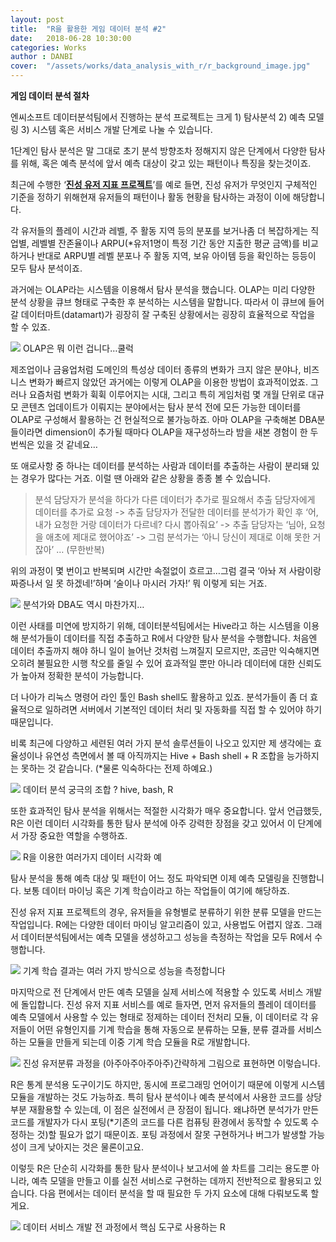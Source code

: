 ```yaml
---
layout: post
title:  "R을 활용한 게임 데이터 분석 #2"
date:   2018-06-28 10:30:00
categories: Works
author : DANBI
cover:  "/assets/works/data_analysis_with_r/r_background_image.jpg"
---
```


**게임 데이터 분석 절차**

엔씨소프트 데이터분석팀에서 진행하는 분석 프로젝트는 크게 1) 탐사분석 2) 예측 모델링 3) 시스템 혹은 서비스 개발 단계로 나눌 수 있습니다.

1단계인 탐사 분석은 말 그대로 초기 분석 방향조차 정해지지 않은 단계에서 다양한 탐사를 위해, 혹은 예측 분석에 앞서 예측 대상이 갖고 있는 패턴이나 특징을 찾는것이죠.

최근에 수행한 ‘[**진성 유저 지표 프로젝트**](http://news.naver.com/main/read.nhn?mode=LSD&mid=sec&sid1=105&oid=236&aid=0000140112)’를 예로 들면, 진성 유저가 무엇인지 구체적인 기준을 정하기 위해현재 유저들의 패턴이나 활동 현황을 탐사하는 과정이 이에 해당합니다.

각 유저들의 플레이 시간과 레벨, 주 활동 지역 등의 분포를 보거나좀 더 복잡하게는 직업별, 레벨별 잔존율이나 ARPU(*유저1명이 특정 기간 동안 지출한 평균 금액)를 비교하거나 반대로 ARPU별 레벨 분포나 주 활동 지역, 보유 아이템 등을 확인하는 등등이 모두 탐사 분석이죠.

  

과거에는 OLAP라는 시스템을 이용해서 탐사 분석을 했습니다. OLAP는 미리 다양한 분석 상황을 큐브 형태로 구축한 후 분석하는 시스템을 말합니다. 따라서 이 큐브에 들어갈 데이터마트(datamart)가 굉장히 잘 구축된 상황에서는 굉장히 효율적으로 작업을 할 수 있죠.

![](/assets/works/data_analysis_with_r/image_4.gif)
OLAP은 뭐 이런 겁니다…쿨럭

  

제조업이나 금융업처럼 도메인의 특성상 데이터 종류의 변화가 크지 않은 분야나, 비즈니스 변화가 빠르지 않았던 과거에는 이렇게 OLAP을 이용한 방법이 효과적이었죠. 그러나 요즘처럼 변화가 휙휙 이루어지는 시대, 그리고 특히 게임처럼 몇 개월 단위로 대규모 콘텐츠 업데이트가 이뤄지는 분야에서는 탐사 분석 전에 모든 가능한 데이터를 OLAP로 구성해서 활용하는 건 현실적으로 불가능하죠. 아마 OLAP을 구축해본 DBA분들이라면 dimension이 추가될 때마다 OLAP을 재구성하느라 밤을 새본 경험이 한 두 번씩은 있을 것 같네요…

  

또 애로사항 중 하나는 데이터를 분석하는 사람과 데이터를 추출하는 사람이 분리돼 있는 경우가 많다는 거죠. 이럴 땐 아래와 같은 상황을 종종 볼 수 있습니다.

> 분석 담당자가 분석을 하다가 다른 데이터가 추가로 필요해서 추출 담당자에게 데이터를 추가로 요청 -> 추출 담당자가 전달한 데이터를 분석가가 확인 후 ‘어, 내가 요청한 거랑 데이터가 다르네? 다시 뽑아줘요’ -> 추출 담당자는 ‘님아, 요청을 애초에 제대로 했어야죠’ -> 그럼 분석가는 ‘아니 당신이 제대로 이해 못한 거잖아’ … (무한반복)

위의 과정이 몇 번이고 반복되며 시간만 속절없이 흐르고…그럼 결국 ‘아놔 저 사람이랑 짜증나서 일 못 하겠네!’하며 ‘술이나 마시러 가자!’ 뭐 이렇게 되는 거죠.

![](/assets/works/data_analysis_with_r/image_5.jpg)
분석가와 DBA도 역시 마찬가지…

  

이런 사태를 미연에 방지하기 위해, 데이터분석팀에서는 Hive라고 하는 시스템을 이용해 분석가들이 데이터를 직접 추출하고 R에서 다양한 탐사 분석을 수행합니다. 처음엔 데이터 추출까지 해야 하니 일이 늘어난 것처럼 느껴질지 모르지만, 조금만 익숙해지면 오히려 불필요한 시행 착오를 줄일 수 있어 효과적일 뿐만 아니라 데이터에 대한 신뢰도가 높아져 정확한 분석이 가능합니다.

더 나아가 리눅스 명령어 라인 툴인 Bash shell도 활용하고 있죠. 분석가들이 좀 더 효율적으로 일하려면 서버에서 기본적인 데이터 처리 및 자동화를 직접 할 수 있어야 하기 때문입니다.

비록 최근에 다양하고 세련된 여러 가지 분석 솔루션들이 나오고 있지만 제 생각에는 효율성이나 유연성 측면에서 볼 때 아직까지는 Hive + Bash shell + R 조합을 능가하지는 못하는 것 같습니다. (*물론 익숙하다는 전제 하예요.)

![](/assets/works/data_analysis_with_r/image_6.png) 
데이터 분석 궁극의 조합 ? hive, bash, R

  

또한 효과적인 탐사 분석을 위해서는 적절한 시각화가 매우 중요합니다. 앞서 언급했듯, R은 이런 데이터 시각화를 통한 탐사 분석에 아주 강력한 장점을 갖고 있어서 이 단계에서 가장 중요한 역할을 수행하죠.

  

![](/assets/works/data_analysis_with_r/image_7.png)
R을 이용한 여러가지 데이터 시각화 예

  

탐사 분석을 통해 예측 대상 및 패턴이 어느 정도 파악되면 이제 예측 모델링을 진행합니다. 보통 데이터 마이닝 혹은 기계 학습이라고 하는 작업들이 여기에 해당하죠.

진성 유저 지표 프로젝트의 경우, 유저들을 유형별로 분류하기 위한 분류 모델을 만드는 작업입니다. R에는 다양한 데이터 마이닝 알고리즘이 있고, 사용법도 어렵지 않죠. 그래서 데이터분석팀에서는 예측 모델을 생성하고그 성능을 측정하는 작업을 모두 R에서 수행합니다.

![](/assets/works/data_analysis_with_r/image_8.png)
기계 학습 결과는 여러 가지 방식으로 성능을 측정합니다

  

마지막으로 전 단계에서 만든 예측 모델을 실제 서비스에 적용할 수 있도록 서비스 개발에 돌입합니다. 진성 유저 지표 서비스를 예로 들자면, 먼저 유저들의 플레이 데이터를 예측 모델에서 사용할 수 있는 형태로 정제하는 데이터 전처리 모듈, 이 데이터로 각 유저들이 어떤 유형인지를 기계 학습을 통해 자동으로 분류하는 모듈, 분류 결과를 서비스하는 모듈을 만들게 되는데 이중 기계 학습 모듈을 R로 개발합니다.

![](/assets/works/data_analysis_with_r/image_9.png)
진성 유저분류 과정을 (아주아주아주아주)간략하게 그림으로 표현하면 이렇습니다.

  

R은 통계 분석용 도구이기도 하지만, 동시에 프로그래밍 언어이기 때문에 이렇게 시스템 모듈을 개발하는 것도 가능하죠. 특히 탐사 분석이나 예측 분석에서 사용한 코드를 상당 부분 재활용할 수 있는데, 이 점은 실전에서 큰 장점이 됩니다. 왜냐하면 분석가가 만든 코드를 개발자가 다시 포팅(*기존의 코드를 다른 컴퓨팅 환경에서 동작할 수 있도록 수정하는 것)할 필요가 없기 때문이죠. 포팅 과정에서 잘못 구현하거나 버그가 발생할 가능성이 크게 낮아지는 것은 물론이고요.

  

이렇듯 R은 단순히 시각화를 통한 탐사 분석이나 보고서에 쓸 차트를 그리는 용도뿐 아니라, 예측 모델을 만들고 이를 실전 서비스로 구현하는 데까지 전반적으로 활용되고 있습니다. 다음 편에서는 데이터 분석을 할 때 필요한 두 가지 요소에 대해 다뤄보도록 할게요.

![](/assets/works/data_analysis_with_r/image_10.png)
데이터 서비스 개발 전 과정에서 핵심 도구로 사용하는 R
